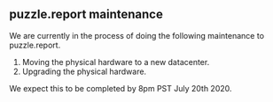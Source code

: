 ## puzzle.report maintenance

We are currently in the process of doing the following maintenance to puzzle.report.

1. Moving the physical hardware to a new datacenter.
2. Upgrading the physical hardware.

We expect this to be completed by 8pm PST July 20th 2020.